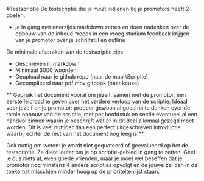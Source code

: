 #Testscriptie
De testscriptie die je moet indienen bij je promotors heeft 2 doelen:
* je in gang met enerzijds markdown zetten en doen nadenken over de opbouw van de inhoud
*reeds in een vroeg stadium feedback krijgen van je promotor over je schrijfstijl en outline

De minimale afspraken van de testscriptie zijn:
* Geschreven in markdown 
* Minimaal 3000 woorden
* Geupload naar je github repo (naar de map \Scriptie)
* Gecompileerd naar pdf mbv gitbook (naar keuze)


** Gebruik het document vooral om jezelf, samen met de promotor, een eerste leidraad te geven over het verdere verloop van de scriptie. Ideaal voor jezelf en je promotor: probeer gewoon al goed na te denken over de totale opbouw van de scriptie, met per hoofdstuk en sectie eventueel al een handvol zinnen waarin je beschrijft wat er in dit deel allemaal gezegd moet worden. Dit is veel nuttiger dan een perfect uitgeschreven introductie waarbij echter de rest van het document nog leeg is.**

Ook nuttig om weten: je wordt niet gequoteerd of geevalueerd op het de testscriptie. Ze dient louter om je op scriptie-gebied in gang te zetten. 
Geef je dus niets af, even goede vrienden, maar je moet wel beseffen dat je promotor nog minstens 4 andere scripties opvolgt en de jouwe zal dan in de toekomst misschien minder hoog op de prioriteitenlijst staan. 


